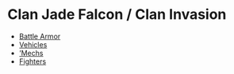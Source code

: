 # Clan Jade Falcon / Clan Invasion 

- [Battle Armor](clan-invasion/battlearmor.md) 
- [Vehicles](clan-invasion/vehicles.md) 
- [’Mechs](clan-invasion/mechs.md) 
- [Fighters](clan-invasion/fighters.md) 

